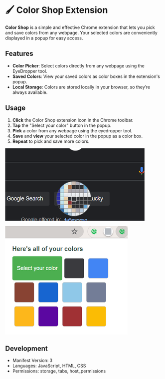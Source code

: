 # 🖌️ Color Shop Extension

**Color Shop** is a simple and effective Chrome extension that lets you pick and save colors from any webpage. Your selected colors are conveniently displayed in a popup for easy access.

## Features

- **Color Picker**: Select colors directly from any webpage using the EyeDropper tool.
- **Saved Colors**: View your saved colors as color boxes in the extension's popup.
- **Local Storage**: Colors are stored locally in your browser, so they’re always available.

## Usage

1. **Click** the Color Shop extension icon in the Chrome toolbar.
2. **Tap** the "Select your color" button in the popup.
3. **Pick** a color from any webpage using the eyedropper tool.
4. **Save** and **view** your selected color in the popup as a color box.
5. **Repeat** to pick and save more colors.


![img_1.png](assets/img_1.png)

![img.png](assets/img.png)

## Development

- Manifest Version: 3
- Languages: JavaScript, HTML, CSS
- Permissions: storage, tabs, host_permissions

